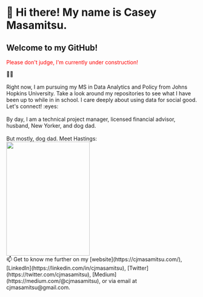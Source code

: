 # :wave: Hi there! My name is Casey Masamitsu.
## Welcome to my GitHub!

<p style="color:red;">Please don't judge, I'm currently under construction!</p> 👨‍🎓 <br>
<br>
Right now, I am pursuing my MS in Data Analytics and Policy from Johns Hopkins University. Take a look around my repositories to see what I have been up to while in in school. I care deeply about using data for social good. Let's connect! :eyes: <br>
<br>By day, I am a technical project manager, licensed financial advisor, husband, New Yorker, and dog dad. <br>
<br>
But mostly, dog dad. Meet Hastings: 
<br>
<img src="https://user-images.githubusercontent.com/77251084/130159758-cfa849b5-b6de-41ba-a4a2-05696ea0a248.png" height="300" width ="220">
<br>
📫 Get to know me further on my [website](https://cjmasamitsu.com/), [LinkedIn](https://linkedin.com/in/cjmasamitsu), [Twitter](https://twitter.com/cjmasamitsu), [Medium](https://medium.com/@cjmasamitsu), or via email at cjmasamitsu@gmail.com.

<!---
Casey Masamitsu's About Me Page
--->
